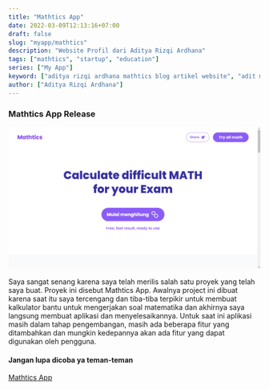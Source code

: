 ```yaml
---
title: "Mathtics App"
date: 2022-03-09T12:13:16+07:00
draft: false
slug: "myapp/mathtics"
description: "Website Profil dari Aditya Rizqi Ardhana"
tags: ["mathtics", "startup", "education"]
series: ["My App"]
keyword: ["aditya rizqi ardhana mathtics blog artikel website", "adit mathtics blog artikel website"]
author: ["Aditya Rizqi Ardhana"]
---
```


### Mathtics App Release

![Gambar Halaman Beranda Mathtics App](/images/mathtics.png)

Saya sangat senang karena saya telah merilis salah satu proyek yang telah saya buat. Proyek ini disebut Mathtics App. Awalnya project ini dibuat karena saat itu saya tercengang dan tiba-tiba terpikir untuk membuat kalkulator bantu untuk mengerjakan soal matematika dan akhirnya saya langsung membuat aplikasi dan menyelesaikannya. Untuk saat ini aplikasi masih dalam tahap pengembangan, masih ada beberapa fitur yang ditambahkan dan mungkin kedepannya akan ada fitur yang dapat digunakan oleh pengguna.

#### Jangan lupa dicoba ya teman-teman

[Mathtics App](https://www.mathtics.netlify.app/)
